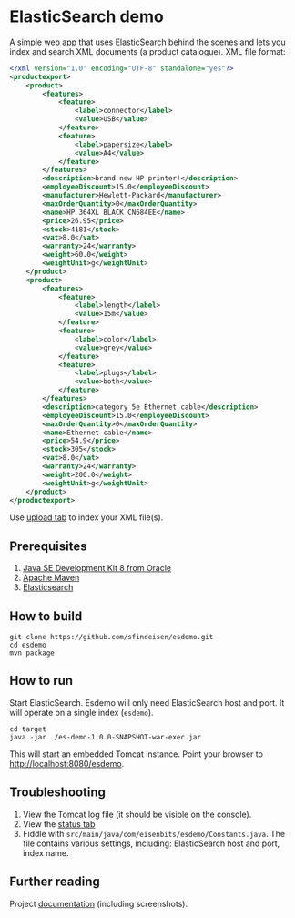 # ElasticSearch demo

A simple web app that uses ElasticSearch behind the scenes and lets you index and search XML
documents (a product catalogue). XML file format:

```xml
<?xml version="1.0" encoding="UTF-8" standalone="yes"?>
<productexport>
    <product>
        <features>
            <feature>
                <label>connector</label>
                <value>USB</value>
            </feature>
            <feature>
                <label>papersize</label>
                <value>A4</value>
            </feature>
        </features>
        <description>brand new HP printer!</description>
        <employeeDiscount>15.0</employeeDiscount>
        <manufacturer>Hewlett-Packard</manufacturer>
        <maxOrderQuantity>0</maxOrderQuantity>
        <name>HP 364XL BLACK CN684EE</name>
        <price>26.95</price>
        <stock>4181</stock>
        <vat>8.0</vat>
        <warranty>24</warranty>
        <weight>60.0</weight>
        <weightUnit>g</weightUnit>
    </product>
    <product>
        <features>
            <feature>
                <label>length</label>
                <value>15m</value>
            </feature>
            <feature>
                <label>color</label>
                <value>grey</value>
            </feature>
            <feature>
                <label>plugs</label>
                <value>both</value>
            </feature>
        </features>
        <description>category 5e Ethernet cable</description>
        <employeeDiscount>15.0</employeeDiscount>
        <maxOrderQuantity>0</maxOrderQuantity>
        <name>Ethernet cable</name>
        <price>54.9</price>
        <stock>305</stock>
        <vat>8.0</vat>
        <warranty>24</warranty>
        <weight>200.0</weight>
        <weightUnit>g</weightUnit>
    </product>
</productexport>
```

Use [upload tab](http://localhost:8080/esdemo/upload) to index your XML file(s).

## Prerequisites

1. [Java SE Development Kit 8 from Oracle](http://www.oracle.com/technetwork/java/javase/downloads/)
2. [Apache Maven](https://maven.apache.org/download.cgi)
3. [Elasticsearch](https://www.elastic.co/downloads/elasticsearch)

## How to build

```
git clone https://github.com/sfindeisen/esdemo.git
cd esdemo
mvn package
```

## How to run

Start ElasticSearch. Esdemo will only need ElasticSearch host and port. It will operate
on a single index (`esdemo`).

```
cd target
java -jar ./es-demo-1.0.0-SNAPSHOT-war-exec.jar
```

This will start an embedded Tomcat instance. Point your browser to <http://localhost:8080/esdemo>.

## Troubleshooting

1. View the Tomcat log file (it should be visible on the console).
2. View the [status tab](http://localhost:8080/esdemo/status)
3. Fiddle with `src/main/java/com/eisenbits/esdemo/Constants.java`. The file contains various settings, including: ElasticSearch host and port, index name.

## Further reading

Project [documentation](docs/) (including screenshots).
